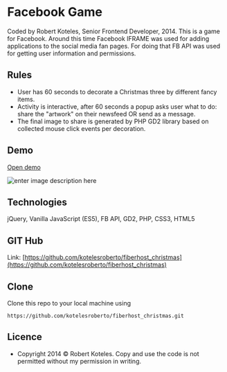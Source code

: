 # Facebook Game

Coded by Robert Koteles, Senior Frontend Developer, 2014. 
This is a game for Facebook. Around this time Facebook IFRAME was used for adding applications to the social media fan pages. For doing that FB API was used for getting user information and permissions. 

## Rules
 - User has 60 seconds to decorate a Christmas three by different fancy items.
 - Activity is interactive, after 60 seconds a popup asks user what to do: share the "artwork" on their newsfeed OR send as a message.
 - The final image to share is generated by PHP GD2 library based on collected mouse click events per decoration.

## Demo
[Open demo](http://domainforssl.hu/portfolio/robertkoteles/solutions/fiberhost_christmas__standalone/)

![enter image description here](http://domainforssl.hu/portfolio/robertkoteles/solutions/fiberhost_christmas__standalone/sample.png)

## Technologies
jQuery, Vanilla JavaScript (ES5), FB API, GD2, PHP, CSS3, HTML5 

## GIT Hub

Link:
[https://github.com/kotelesroberto/fiberhost_christmas](https://github.com/kotelesroberto/fiberhost_christmas)

## Clone

Clone this repo to your local machine using 
```
https://github.com/kotelesroberto/fiberhost_christmas.git
```


## Licence
*   Copyright 2014 ©  Robert Koteles. Copy and use the code is not permitted without my permission in writing.